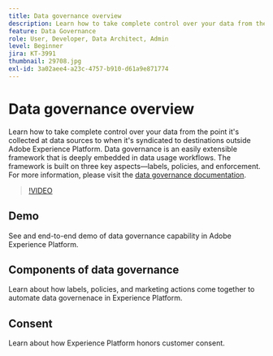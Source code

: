 ```yaml
---
title: Data governance overview
description: Learn how to take complete control over your data from the point it's collected at data sources to when it's syndicated to destinations outside Adobe Experience Platform.
feature: Data Governance
role: User, Developer, Data Architect, Admin
level: Beginner
jira: KT-3991
thumbnail: 29708.jpg
exl-id: 3a02aee4-a23c-4757-b910-d61a9e871774
---
```

# Data governance overview

Learn how to take complete control over your data from the point it's collected at data sources to when it's syndicated to destinations outside Adobe Experience Platform. Data governance is an easily extensible framework that is deeply embedded in data usage workflows. The framework is built on three key aspects&mdash;labels, policies, and enforcement. For more information, please visit the [data governance documentation](https://experienceleague.adobe.com/docs/experience-platform/data-governance/home.html).

>[!VIDEO](https://video.tv.adobe.com/v/29708?learn=on&enablevpops)

## Demo

See and end-to-end demo of data governance capability in Adobe Experience Platform.

<!--CARDS
* introduction-to-data-governance.md
-->

## Components of data governance

Learn about how labels, policies, and marketing actions come together to automate data governenace in Experience Platform.

<!--CARDS
* classify-data-using-labels.md
* create-data-usage-policies.md
* enforce-data-usage-policies.md
-->

## Consent 

Learn about how Experience Platform honors customer consent.

<!--CARDS
* enforce-consent.md
* integrate-with-iab-transparency-and-consent-framework-2.md
-->